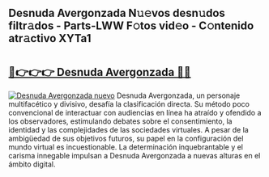## Desnuda Avergonzada N𝚞𝚎vos desn𝚞dos filtr𝚊dos - Parts-LWW F𝚘tos vid𝚎o - C𝚘ntenido atr𝚊ctivo XYTa1

# <h2><a href="http://mb9r7mm.tromn.icu/?c=Desnuda+Avergonzada">🔗👉👉👉 Desnuda Avergonzada 🔗🔗</a></h2>

[![Desnuda Avergonzada nuevo](https://i.imgur.com/pEAQMta.gif)](http://mb9r7mm.tromn.icu/?c=Desnuda+Avergonzada)
Desnuda Avergonzada, un personaje multifacético y divisivo, desafía la clasificación directa. Su método poco convencional de interactuar con audiencias en línea ha atraído y ofendido a los observadores, estimulando debates sobre el consentimiento, la identidad y las complejidades de las sociedades virtuales. A pesar de la ambigüedad de sus objetivos futuros, su papel en la configuración del mundo virtual es incuestionable. La determinación inquebrantable y el carisma innegable impulsan a Desnuda Avergonzada a nuevas alturas en el ámbito digital.
